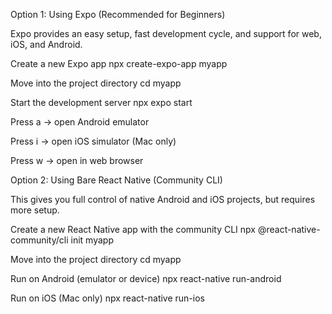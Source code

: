 Option 1: Using Expo (Recommended for Beginners)

Expo provides an easy setup, fast development cycle, and support for web, iOS, and Android.

Create a new Expo app
npx create-expo-app myapp

Move into the project directory
cd myapp

Start the development server
npx expo start

Press a → open Android emulator

Press i → open iOS simulator (Mac only)

Press w → open in web browser

Option 2: Using Bare React Native (Community CLI)

This gives you full control of native Android and iOS projects, but requires more setup.

Create a new React Native app with the community CLI
npx @react-native-community/cli init myapp

Move into the project directory
cd myapp

Run on Android (emulator or device)
npx react-native run-android

Run on iOS (Mac only)
npx react-native run-ios
